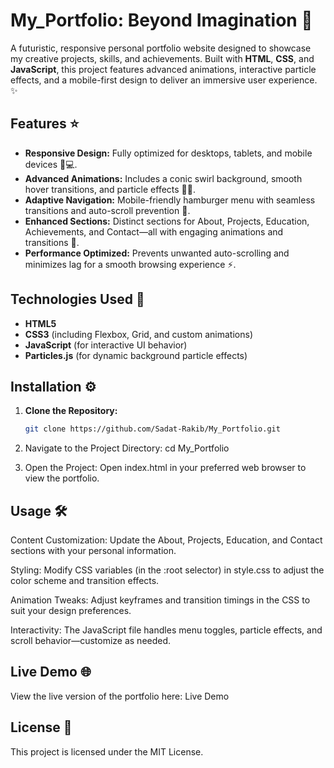 # My_Portfolio: Beyond Imagination 🚀

A futuristic, responsive personal portfolio website designed to showcase my creative projects, skills, and achievements. Built with **HTML**, **CSS**, and **JavaScript**, this project features advanced animations, interactive particle effects, and a mobile-first design to deliver an immersive user experience. ✨

## Features ⭐

- **Responsive Design:** Fully optimized for desktops, tablets, and mobile devices 📱💻.
- **Advanced Animations:** Includes a conic swirl background, smooth hover transitions, and particle effects 🎨✨.
- **Adaptive Navigation:** Mobile-friendly hamburger menu with seamless transitions and auto-scroll prevention 🍔.
- **Enhanced Sections:** Distinct sections for About, Projects, Education, Achievements, and Contact—all with engaging animations and transitions 🚀.
- **Performance Optimized:** Prevents unwanted auto-scrolling and minimizes lag for a smooth browsing experience ⚡.

## Technologies Used 🔧

- **HTML5**
- **CSS3** (including Flexbox, Grid, and custom animations)
- **JavaScript** (for interactive UI behavior)
- **Particles.js** (for dynamic background particle effects)

## Installation ⚙️

1. **Clone the Repository:**
   ```bash
   git clone https://github.com/Sadat-Rakib/My_Portfolio.git
   
2. Navigate to the Project Directory:
   cd My_Portfolio

3. Open the Project:
Open index.html in your preferred web browser to view the portfolio.
   
## Usage 🛠️

Content Customization: Update the About, Projects, Education, and Contact sections with your personal information.

Styling: Modify CSS variables (in the :root selector) in style.css to adjust the color scheme and transition effects.

Animation Tweaks: Adjust keyframes and transition timings in the CSS to suit your design preferences.

Interactivity: The JavaScript file handles menu toggles, particle effects, and scroll behavior—customize as needed.

## Live Demo 🌐

View the live version of the portfolio here: Live Demo

## License 📜

This project is licensed under the MIT License.

